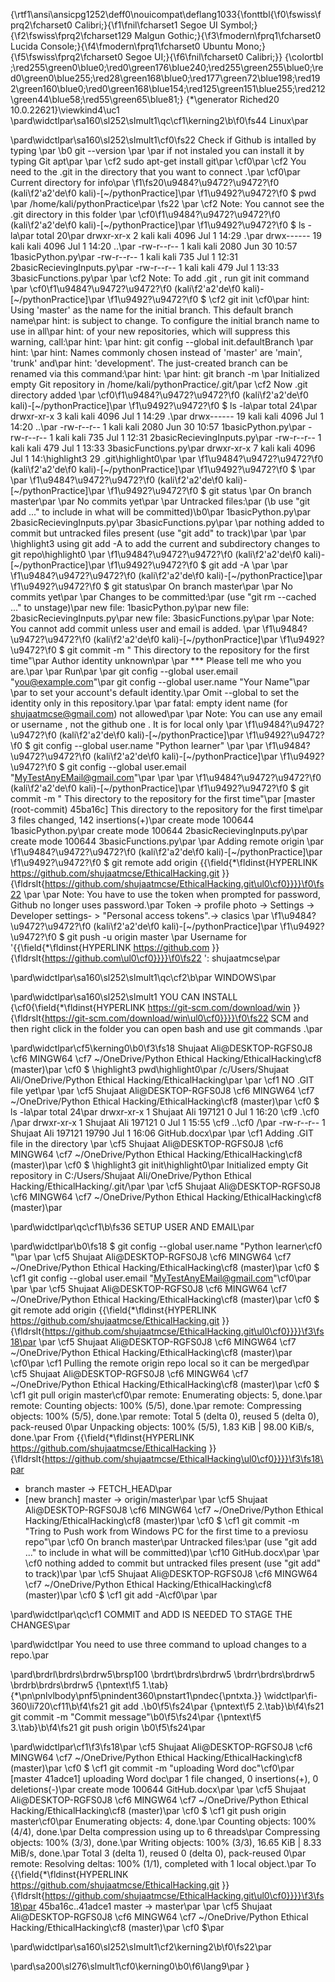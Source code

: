 {\rtf1\ansi\ansicpg1252\deff0\nouicompat\deflang1033{\fonttbl{\f0\fswiss\fprq2\fcharset0 Calibri;}{\f1\fnil\fcharset1 Segoe UI Symbol;}{\f2\fswiss\fprq2\fcharset129 Malgun Gothic;}{\f3\fmodern\fprq1\fcharset0 Lucida Console;}{\f4\fmodern\fprq1\fcharset0 Ubuntu Mono;}{\f5\fswiss\fprq2\fcharset0 Segoe UI;}{\f6\fnil\fcharset0 Calibri;}}
{\colortbl ;\red255\green0\blue0;\red0\green176\blue240;\red255\green255\blue0;\red0\green0\blue255;\red28\green168\blue0;\red177\green72\blue198;\red192\green160\blue0;\red0\green168\blue154;\red125\green151\blue255;\red212\green44\blue58;\red55\green65\blue81;}
{\*\generator Riched20 10.0.22621}\viewkind4\uc1 
\pard\widctlpar\sa160\sl252\slmult1\qc\cf1\kerning2\b\f0\fs44 Linux\par

\pard\widctlpar\sa160\sl252\slmult1\cf0\fs22 Check if Github is intalled by typing \par
\b0 git --version \par
\par
if not instaled you can install it by typing Git apt\par
\par
\cf2 sudo apt-get install git\par
\cf0\par
\cf2 You need to the .git in the directory that you want to connect .\par
\cf0\par
Current directory for info\par
\f1\fs20\u9484?\u9472?\u9472?\f0 (kali\f2\'a2\'de\f0 kali)-[~/pythonPractice]\par
\f1\u9492?\u9472?\f0 $ pwd                       \par
/home/kali/pythonPractice\par
\fs22    \par
\cf2 Note: You cannot see the .git directory in this folder                                                                                                         \par
\cf0\f1\u9484?\u9472?\u9472?\f0 (kali\f2\'a2\'de\f0 kali)-[~/pythonPractice]\par
\f1\u9492?\u9472?\f0 $ ls -la\par
total 20\par
drwxr-xr-x  2 kali kali 4096 Jul  1 14:29 .\par
drwx------ 19 kali kali 4096 Jul  1 14:20 ..\par
-rw-r--r--  1 kali kali 2080 Jun 30 10:57 1basicPython.py\par
-rw-r--r--  1 kali kali  735 Jul  1 12:31 2basicRecievingInputs.py\par
-rw-r--r--  1 kali kali  479 Jul  1 13:33 3basicFunctions.py\par
 \par
\cf2 Note: To add  .git , run git init command                                                                                                \par
\cf0\f1\u9484?\u9472?\u9472?\f0 (kali\f2\'a2\'de\f0 kali)-[~/pythonPractice]\par
\f1\u9492?\u9472?\f0 $ \cf2 git init                                                             \cf0\par
hint: Using 'master' as the name for the initial branch. This default branch name\par
hint: is subject to change. To configure the initial branch name to use in all\par
hint: of your new repositories, which will suppress this warning, call:\par
hint: \par
hint:   git config --global init.defaultBranch <name>\par
hint: \par
hint: Names commonly chosen instead of 'master' are 'main', 'trunk' and\par
hint: 'development'. The just-created branch can be renamed via this command:\par
hint: \par
hint:   git branch -m <name>\par
Initialized empty Git repository in /home/kali/pythonPractice/.git/\par
\cf2    Now .git directory added                                                                                                   \par
\cf0\f1\u9484?\u9472?\u9472?\f0 (kali\f2\'a2\'de\f0 kali)-[~/pythonPractice]\par
\f1\u9492?\u9472?\f0 $ ls -la\par
total 24\par
drwxr-xr-x  3 kali kali 4096 Jul  1 14:29 .\par
drwx------ 19 kali kali 4096 Jul  1 14:20 ..\par
-rw-r--r--  1 kali kali 2080 Jun 30 10:57 1basicPython.py\par
-rw-r--r--  1 kali kali  735 Jul  1 12:31 2basicRecievingInputs.py\par
-rw-r--r--  1 kali kali  479 Jul  1 13:33 3basicFunctions.py\par
drwxr-xr-x  7 kali kali 4096 Jul  1 14:\highlight3 29 .git\highlight0\par
                                                                                                     \par
\f1\u9484?\u9472?\u9472?\f0 (kali\f2\'a2\'de\f0 kali)-[~/pythonPractice]\par
\f1\u9492?\u9472?\f0 $ \par
                                                                                                    \par
\f1\u9484?\u9472?\u9472?\f0 (kali\f2\'a2\'de\f0 kali)-[~/pythonPractice]\par
\f1\u9492?\u9472?\f0 $ git status \par
On branch master\par
\par
No commits yet\par
\par
Untracked files:\par
  (\b use "git add <file>..." to include in what will be committed)\b0\par
        1basicPython.py\par
        2basicRecievingInputs.py\par
        3basicFunctions.py\par
\par
nothing added to commit but untracked files present (use "git add" to track)\par
                                                                                                     \par
\par
\highlight3 using git add -A to add the current and subdirectory changes to git repo\highlight0                                                                                             \par
\f1\u9484?\u9472?\u9472?\f0 (kali\f2\'a2\'de\f0 kali)-[~/pythonPractice]\par
\f1\u9492?\u9472?\f0 $ git add -A  \par
                                                                                                     \par
\f1\u9484?\u9472?\u9472?\f0 (kali\f2\'a2\'de\f0 kali)-[~/pythonPractice]\par
\f1\u9492?\u9472?\f0 $ git status\par
On branch master\par
\par
No commits yet\par
\par
Changes to be committed:\par
  (use "git rm --cached <file>..." to unstage)\par
        new file:   1basicPython.py\par
        new file:   2basicRecievingInputs.py\par
        new file:   3basicFunctions.py\par
\par
  Note: You cannot add commit unless user and email is added.                                                                                                \par
\f1\u9484?\u9472?\u9472?\f0 (kali\f2\'a2\'de\f0 kali)-[~/pythonPractice]\par
\f1\u9492?\u9472?\f0 $ git commit -m " This  directory to the repository for the first time"\par
Author identity unknown\par
\par
*** Please tell me who you are.\par
\par
Run\par
\par
  git config --global user.email "you@example.com"\par
  git config --global user.name "Your Name"\par
\par
to set your account's default identity.\par
Omit --global to set the identity only in this repository.\par
\par
fatal: empty ident name (for <shujaatmcse@gmail.com>) not allowed\par
 \par
Note: You can use any email or username , not the github one . It is for local only                                                                                               \par
\f1\u9484?\u9472?\u9472?\f0 (kali\f2\'a2\'de\f0 kali)-[~/pythonPractice]\par
\f1\u9492?\u9472?\f0 $ git config --global user.name "Python learner"              \par
                                                                                                     \par
\f1\u9484?\u9472?\u9472?\f0 (kali\f2\'a2\'de\f0 kali)-[~/pythonPractice]\par
\f1\u9492?\u9472?\f0 $ git config --global user.email "MyTestAnyEMail@gmail.com"\par
         \par
                                                                                                     \par
\f1\u9484?\u9472?\u9472?\f0 (kali\f2\'a2\'de\f0 kali)-[~/pythonPractice]\par
\f1\u9492?\u9472?\f0 $ git commit -m " This  directory to the repository for the first time"\par
[master (root-commit) 45ba16c]  This  directory to the repository for the first time\par
 3 files changed, 142 insertions(+)\par
 create mode 100644 1basicPython.py\par
 create mode 100644 2basicRecievingInputs.py\par
 create mode 100644 3basicFunctions.py\par
  \par
Adding remote origin                                                                                                    \par
\f1\u9484?\u9472?\u9472?\f0 (kali\f2\'a2\'de\f0 kali)-[~/pythonPractice]\par
\f1\u9492?\u9472?\f0 $ git remote add origin {{\field{\*\fldinst{HYPERLINK https://github.com/shujaatmcse/EthicalHacking.git }}{\fldrslt{https://github.com/shujaatmcse/EthicalHacking.git\ul0\cf0}}}}\f0\fs22  \par
  \par
Note: You have to use the token when prompted for password, Github no longer uses password.\par
Token -> profile photo -> Settings -> Developer settings- >  "Personal access tokens".-> clasics                                                                  \par
\f1\u9484?\u9472?\u9472?\f0 (kali\f2\'a2\'de\f0 kali)-[~/pythonPractice]\par
\f1\u9492?\u9472?\f0 $ git push -u origin master \par
Username for '{{\field{\*\fldinst{HYPERLINK https://github.com }}{\fldrslt{https://github.com\ul0\cf0}}}}\f0\fs22 ': shujaatmcse\par

\pard\widctlpar\sa160\sl252\slmult1\qc\cf2\b\par
WINDOWS\par

\pard\widctlpar\sa160\sl252\slmult1 YOU CAN INSTALL {\cf0{\field{\*\fldinst{HYPERLINK https://git-scm.com/download/win }}{\fldrslt{https://git-scm.com/download/win\ul0\cf0}}}}\f0\fs22  SCM and then right click in the folder you can open bash and use git commands .\par

\pard\widctlpar\cf5\kerning0\b0\f3\fs18 Shujaat Ali@DESKTOP-RGFS0J8 \cf6 MINGW64 \cf7 ~/OneDrive/Python Ethical Hacking/EthicalHacking\cf8  (master)\par
\cf0 $ \highlight3 pwd\highlight0\par
/c/Users/Shujaat Ali/OneDrive/Python Ethical Hacking/EthicalHacking\par
\par
\cf1 NO .GIT file yet\par
\par
\cf5 Shujaat Ali@DESKTOP-RGFS0J8 \cf6 MINGW64 \cf7 ~/OneDrive/Python Ethical Hacking/EthicalHacking\cf8  (master)\par
\cf0 $ ls -la\par
total 24\par
drwxr-xr-x 1 Shujaat Ali 197121     0 Jul  1 16:20 \cf9 .\cf0 /\par
drwxr-xr-x 1 Shujaat Ali 197121     0 Jul  1 15:55 \cf9 ..\cf0 /\par
-rw-r--r-- 1 Shujaat Ali 197121 19790 Jul  1 16:06 GitHub.docx\par
\par
\cf1 Adding .GIT file in the directory \par
\cf5 Shujaat Ali@DESKTOP-RGFS0J8 \cf6 MINGW64 \cf7 ~/OneDrive/Python Ethical Hacking/EthicalHacking\cf8  (master)\par
\cf0 $ \highlight3 git init\highlight0\par
Initialized empty Git repository in C:/Users/Shujaat Ali/OneDrive/Python Ethical Hacking/EthicalHacking/.git/\par
\par
\cf5 Shujaat Ali@DESKTOP-RGFS0J8 \cf6 MINGW64 \cf7 ~/OneDrive/Python Ethical Hacking/EthicalHacking\cf8  (master)\par

\pard\widctlpar\qc\cf1\b\fs36 SETUP USER AND EMAIL\par

\pard\widctlpar\b0\fs18 $ git config --global user.name "Python learner\cf0 "\par
\par
\cf5 Shujaat Ali@DESKTOP-RGFS0J8 \cf6 MINGW64 \cf7 ~/OneDrive/Python Ethical Hacking/EthicalHacking\cf8  (master)\par
\cf0 $ \cf1 git config --global user.email "MyTestAnyEMail@gmail.com"\cf0\par
\par
\par
\cf5 Shujaat Ali@DESKTOP-RGFS0J8 \cf6 MINGW64 \cf7 ~/OneDrive/Python Ethical Hacking/EthicalHacking\cf8  (master)\par
\cf0 $ git remote add origin {{\field{\*\fldinst{HYPERLINK https://github.com/shujaatmcse/EthicalHacking.git }}{\fldrslt{https://github.com/shujaatmcse/EthicalHacking.git\ul0\cf0}}}}\f3\fs18\par
\par
\cf5 Shujaat Ali@DESKTOP-RGFS0J8 \cf6 MINGW64 \cf7 ~/OneDrive/Python Ethical Hacking/EthicalHacking\cf8  (master)\par
\cf0\par
\cf1      Pulling the remote origin repo local so it can be merged\par
\cf5 Shujaat Ali@DESKTOP-RGFS0J8 \cf6 MINGW64 \cf7 ~/OneDrive/Python Ethical Hacking/EthicalHacking\cf8  (master)\par
\cf0 $ \cf1 git pull origin master\cf0\par
remote: Enumerating objects: 5, done.\par
remote: Counting objects: 100% (5/5), done.\par
remote: Compressing objects: 100% (5/5), done.\par
remote: Total 5 (delta 0), reused 5 (delta 0), pack-reused 0\par
Unpacking objects: 100% (5/5), 1.83 KiB | 98.00 KiB/s, done.\par
From {{\field{\*\fldinst{HYPERLINK https://github.com/shujaatmcse/EthicalHacking }}{\fldrslt{https://github.com/shujaatmcse/EthicalHacking\ul0\cf0}}}}\f3\fs18\par
 * branch            master     -> FETCH_HEAD\par
 * [new branch]      master     -> origin/master\par
\par
\cf5 Shujaat Ali@DESKTOP-RGFS0J8 \cf6 MINGW64 \cf7 ~/OneDrive/Python Ethical Hacking/EthicalHacking\cf8  (master)\par
\cf0 $ \cf1 git commit -m "Tring to Push work from Windows PC for the first time to a previosu repo"\par
\cf0 On branch master\par
Untracked files:\par
  (use "git add <file>..." to include in what will be committed)\par
        \cf10 GitHub.docx\par
\par
\cf0 nothing added to commit but untracked files present (use "git add" to track)\par
\par
\cf5 Shujaat Ali@DESKTOP-RGFS0J8 \cf6 MINGW64 \cf7 ~/OneDrive/Python Ethical Hacking/EthicalHacking\cf8  (master)\par
\cf0 $ \cf1 git add -A\cf0\par
\par

\pard\widctlpar\qc\cf1 COMMIT and ADD  IS NEEDED TO STAGE THE CHANGES\par

\pard\widctlpar You need to use three command to upload changes to a repo.\par

\pard\brdrl\brdrs\brdrw5\brsp100 \brdrt\brdrs\brdrw5 \brdrr\brdrs\brdrw5 \brdrb\brdrs\brdrw5 {\pntext\f5 1.\tab}{\*\pn\pnlvlbody\pnf5\pnindent360\pnstart1\pndec{\pntxta.}}
\widctlpar\fi-360\li720\cf11\b\f4\fs21 git add .\b0\f5\fs24\par
{\pntext\f5 2.\tab}\b\f4\fs21 git commit -m "Commit message"\b0\f5\fs24\par
{\pntext\f5 3.\tab}\b\f4\fs21 git push origin <branch>\b0\f5\fs24\par

\pard\widctlpar\cf1\f3\fs18\par
\cf5 Shujaat Ali@DESKTOP-RGFS0J8 \cf6 MINGW64 \cf7 ~/OneDrive/Python Ethical Hacking/EthicalHacking\cf8  (master)\par
\cf0 $ \cf1 git commit -m "uploading Word doc"\cf0\par
[master 41adce1] uploading Word doc\par
 1 file changed, 0 insertions(+), 0 deletions(-)\par
 create mode 100644 GitHub.docx\par
\par
\cf5 Shujaat Ali@DESKTOP-RGFS0J8 \cf6 MINGW64 \cf7 ~/OneDrive/Python Ethical Hacking/EthicalHacking\cf8  (master)\par
\cf0 $ \cf1 git push origin master\cf0\par
Enumerating objects: 4, done.\par
Counting objects: 100% (4/4), done.\par
Delta compression using up to 6 threads\par
Compressing objects: 100% (3/3), done.\par
Writing objects: 100% (3/3), 16.65 KiB | 8.33 MiB/s, done.\par
Total 3 (delta 1), reused 0 (delta 0), pack-reused 0\par
remote: Resolving deltas: 100% (1/1), completed with 1 local object.\par
To {{\field{\*\fldinst{HYPERLINK https://github.com/shujaatmcse/EthicalHacking.git }}{\fldrslt{https://github.com/shujaatmcse/EthicalHacking.git\ul0\cf0}}}}\f3\fs18\par
   45ba16c..41adce1  master -> master\par
\par
\cf5 Shujaat Ali@DESKTOP-RGFS0J8 \cf6 MINGW64 \cf7 ~/OneDrive/Python Ethical Hacking/EthicalHacking\cf8  (master)\par
\cf0 $\par

\pard\widctlpar\sa160\sl252\slmult1\cf2\kerning2\b\f0\fs22\par

\pard\sa200\sl276\slmult1\cf0\kerning0\b0\f6\lang9\par
}
 